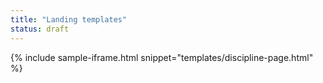 ```yaml
---
title: "Landing templates"
status: draft
---
```


{% include sample-iframe.html snippet="templates/discipline-page.html" %}
